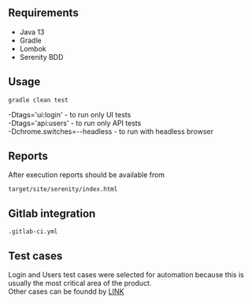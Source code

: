 ## Requirements
- Java 13
- Gradle
- Lombok
- Serenity BDD

## Usage
```
gradle clean test
```

-Dtags='ui:login' - to run only UI tests  
-Dtags='api:users' - to run only API tests  
-Dchrome.switches=--headless - to run with headless browser

## Reports
After execution reports should be available from 

```
target/site/serenity/index.html
```

## Gitlab integration

```
.gitlab-ci.yml
```
## Test cases
Login and Users test cases were selected for automation because this is usually the most critical area of the product.  
Other cases can be foundd by [LINK](https://docs.google.com/spreadsheets/d/1w1YKJ3aP0s-7jvSDiK12pQ_2Q7ManjOvhIAKsnLXF-A/edit?usp=sharing)

